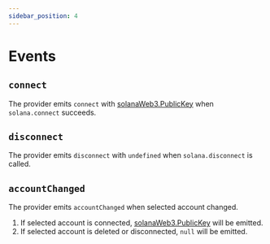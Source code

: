 ```yaml
---
sidebar_position: 4
---
```


# Events

## `connect`

The provider emits `connect` with [solanaWeb3.PublicKey](https://solana-labs.github.io/solana-web3.js/v1.x/classes/PublicKey.html)
when `solana.connect` succeeds.

## `disconnect`

The provider emits `disconnect` with `undefined` when `solana.disconnect` is
called.

## `accountChanged`

The provider emits `accountChanged` when selected account changed.
1. If selected account is connected,
   [solanaWeb3.PublicKey](https://solana-labs.github.io/solana-web3.js/v1.x/classes/PublicKey.html)
   will be emitted.
2. If selected account is deleted or disconnected, `null` will be emitted.
